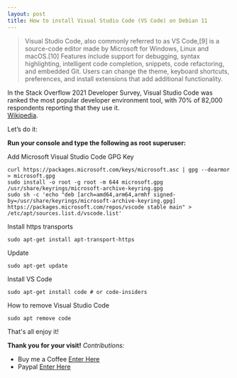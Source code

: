 ```yaml
---
layout: post
title: How to install Visual Studio Code (VS Code) on Debian 11
---
```


>Visual Studio Code, also commonly referred to as VS Code,[9] is a source-code editor made by Microsoft for Windows, Linux and macOS.[10] Features include support for debugging, syntax highlighting, intelligent code completion, snippets, code refactoring, and embedded Git. Users can change the theme, keyboard shortcuts, preferences, and install extensions that add additional functionality.

In the Stack Overflow 2021 Developer Survey, Visual Studio Code was ranked the most popular developer environment tool, with 70% of 82,000 respondents reporting that they use it.  
[Wikipedia](https://en.wikipedia.org/wiki/Visual_Studio_Code).


Let’s do it:

**Run your console and type the following as root superuser:**

Add Microsoft Visual Studio Code GPG Key

```code
curl https://packages.microsoft.com/keys/microsoft.asc | gpg --dearmor > microsoft.gpg
sudo install -o root -g root -m 644 microsoft.gpg /usr/share/keyrings/microsoft-archive-keyring.gpg
sudo sh -c 'echo "deb [arch=amd64,arm64,armhf signed-by=/usr/share/keyrings/microsoft-archive-keyring.gpg] https://packages.microsoft.com/repos/vscode stable main" > /etc/apt/sources.list.d/vscode.list'
```

Install https transports

```code
sudo apt-get install apt-transport-https
```

Update

```code
sudo apt-get update
```

Install VS Code

```code
sudo apt-get install code # or code-insiders
```

How to remove Visual Studio Code

```code
sudo apt remove code
```

That's all enjoy it!

<!-- {% include embed.html url="https://www.youtube.com/embed/Q9rNrJHAUMk" %} -->

**Thank you for your visit!**
*Contributions:*

+ Buy me a Coffee [Enter Here](https://www.buymeacoffee.com/alvaloper)
+ Paypal [Enter Here](https://www.paypal.com/paypalme/ingespinozalj)